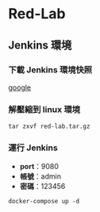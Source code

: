 # Red-Lab

## Jenkins 環境

### 下載 Jenkins 環境快照

[google]()

### 解壓縮到 linux 環境

```shell
tar zxvf red-lab.tar.gz
```

### 運行 Jenkins

* **port**：9080
* **帳號**：admin
* **密碼**：123456

```shell
docker-compose up -d
```
